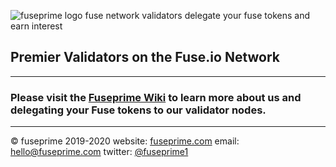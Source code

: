 ![fuseprime logo fuse network validators delegate your fuse tokens and earn interest](https://fuseprime.com/wp-content/uploads/2020/09/website_new_583_102-1.png)
## Premier Validators on the Fuse.io Network
---
### Please visit the [Fuseprime Wiki](https://github.com/fuseprime/fuse_validator/wiki) to learn more about us and delegating your Fuse tokens to our validator nodes.
---
© fuseprime 2019-2020
website: [fuseprime.com](https://fuseprime.com)
email: hello@fuseprime.com
twitter: [@fuseprime1](https://twitter.com/fuseprime1)
